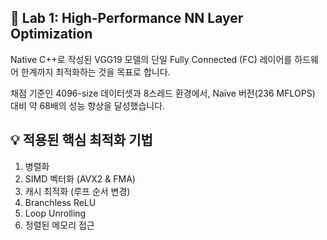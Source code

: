 ## 🚀 Lab 1: High-Performance NN Layer Optimization

Native C++로 작성된 VGG19 모델의 단일 Fully Connected (FC) 레이어를 하드웨어 한계까지 최적화하는 것을 목표로 합니다.

채점 기준인 4096-size 데이터셋과 8스레드 환경에서, Naïve 버전(236 MFLOPS) 대비 약 68배의 성능 향상을 달성했습니다.

## 💡 적용된 핵심 최적화 기법

1. 병렬화
2. SIMD 벡터화 (AVX2 & FMA)
3. 캐시 최적화 (루프 순서 변경)
4. Branchless ReLU
5. Loop Unrolling
6. 정렬된 메모리 접근
